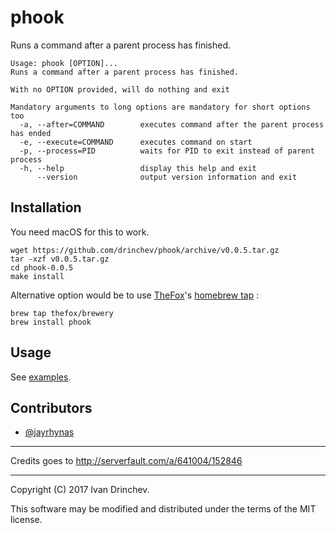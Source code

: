 # phook

Runs a command after a parent process has finished.

```
Usage: phook [OPTION]...
Runs a command after a parent process has finished.

With no OPTION provided, will do nothing and exit

Mandatory arguments to long options are mandatory for short options too
  -a, --after=COMMAND        executes command after the parent process has ended
  -e, --execute=COMMAND      executes command on start
  -p, --process=PID          waits for PID to exit instead of parent process
  -h, --help                 display this help and exit
      --version              output version information and exit
```

## Installation

You need macOS for this to work.

```
wget https://github.com/drinchev/phook/archive/v0.0.5.tar.gz
tar -xzf v0.0.5.tar.gz
cd phook-0.0.5
make install
```

Alternative option would be to use [TheFox](https://github.com/TheFox)'s [homebrew tap](https://github.com/TheFox/homebrew-brewery) :

```
brew tap thefox/brewery
brew install phook
```

## Usage

See [examples](https://github.com/drinchev/phook/tree/master/examples).

## Contributors

- [@jayrhynas](https://github.com/jayrhynas)

---

Credits goes to http://serverfault.com/a/641004/152846

---

Copyright (C) 2017 Ivan Drinchev.

This software may be modified and distributed under the terms of the MIT license.


